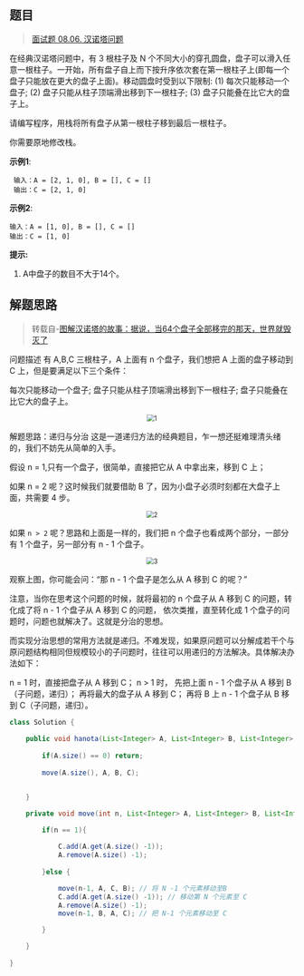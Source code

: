 ## 题目

> [面试题 08.06. 汉诺塔问题](https://leetcode-cn.com/problems/hanota-lcci/)

在经典汉诺塔问题中，有 3 根柱子及 N 个不同大小的穿孔圆盘，盘子可以滑入任意一根柱子。一开始，所有盘子自上而下按升序依次套在第一根柱子上(即每一个盘子只能放在更大的盘子上面)。移动圆盘时受到以下限制:
(1) 每次只能移动一个盘子;
(2) 盘子只能从柱子顶端滑出移到下一根柱子;
(3) 盘子只能叠在比它大的盘子上。

请编写程序，用栈将所有盘子从第一根柱子移到最后一根柱子。

你需要原地修改栈。

**示例1**:

```
 输入：A = [2, 1, 0], B = [], C = []
 输出：C = [2, 1, 0]
```

**示例2**:

```
输入：A = [1, 0], B = [], C = []
输出：C = [1, 0]
```

**提示:**

1. A中盘子的数目不大于14个。

 

## 解题思路

> 转载自-[图解汉诺塔的故事：据说，当64个盘子全部移完的那天，世界就毁灭了](https://leetcode-cn.com/problems/hanota-lcci/solution/tu-jie-yi-nuo-ta-de-gu-shi-ju-shuo-dang-64ge-pan-z/)

问题描述
有 A,B,C 三根柱子，A 上面有 n 个盘子，我们想把 A 上面的盘子移动到 C 上，但是要满足以下三个条件：

每次只能移动一个盘子;
盘子只能从柱子顶端滑出移到下一根柱子;
盘子只能叠在比它大的盘子上。

<center><img src="https://ning-wang.oss-cn-beijing.aliyuncs.com/blog-imags/1.png" alt="1" style="zoom:80%;" /></center>

解题思路：递归与分治
这是一道递归方法的经典题目，乍一想还挺难理清头绪的，我们不妨先从简单的入手。

假设 n = 1,只有一个盘子，很简单，直接把它从 A 中拿出来，移到 C 上；

如果 n = 2 呢？这时候我们就要借助 B 了，因为小盘子必须时刻都在大盘子上面，共需要 4 步。

<center><img src="https://ning-wang.oss-cn-beijing.aliyuncs.com/blog-imags/2.gif" alt="2" style="zoom:80%;" /></center>

如果 `n > 2` 呢？思路和上面是一样的，我们把 n 个盘子也看成两个部分，一部分有 1 个盘子，另一部分有 n - 1 个盘子。

<center><img src="https://ning-wang.oss-cn-beijing.aliyuncs.com/blog-imags/3.gif" alt="3" style="zoom:80%;" /></center>

观察上图，你可能会问：“那 n - 1 个盘子是怎么从 A 移到 C 的呢？”

注意，当你在思考这个问题的时候，就将最初的 n 个盘子从 A 移到 C 的问题，转化成了将 n - 1 个盘子从 A 移到 C 的问题， 依次类推，直至转化成 1 个盘子的问题时，问题也就解决了。这就是分治的思想。

而实现分治思想的常用方法就是递归。不难发现，如果原问题可以分解成若干个与原问题结构相同但规模较小的子问题时，往往可以用递归的方法解决。具体解决办法如下：

n = 1 时，直接把盘子从 A 移到 C；
n > 1 时，
先把上面 n - 1 个盘子从 A 移到 B（子问题，递归）；
再将最大的盘子从 A 移到 C；
再将 B 上 n - 1 个盘子从 B 移到 C（子问题，递归）。

```java
class Solution {
    
    public void hanota(List<Integer> A, List<Integer> B, List<Integer> C) {
        
        if(A.size() == 0) return;
        
        move(A.size(), A, B, C);


    }

    private void move(int n, List<Integer> A, List<Integer> B, List<Integer> C){

        if(n == 1){
            
            C.add(A.get(A.size() -1));
            A.remove(A.size() -1);
            
        }else {

            move(n-1, A, C, B); // 将 N -1 个元素移动至B
            C.add(A.get(A.size() -1)); // 移动第 N 个元素至 C
            A.remove(A.size() -1);
            move(n-1, B, A, C); // 把 N-1 个元素移动至 C

        }

    }
   
}
```

